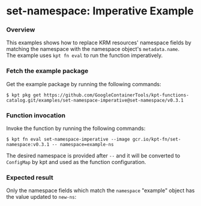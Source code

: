 # set-namespace: Imperative Example

### Overview

This examples shows how to replace KRM resources' namespace fields by matching
the namespace with the namespace object's `metadata.name`.  
The example uses `kpt fn eval` to run the function imperatively.

### Fetch the example package

Get the example package by running the following commands:

```shell
$ kpt pkg get https://github.com/GoogleContainerTools/kpt-functions-catalog.git/examples/set-namespace-imperative@set-namespace/v0.3.1
```

### Function invocation

Invoke the function by running the following commands:

```shell
$ kpt fn eval set-namespace-imperative --image gcr.io/kpt-fn/set-namespace:v0.3.1 -- namespace=example-ns
```

The desired namespace is provided after `--` and it will be converted to
`ConfigMap` by kpt and used as the function configuration.

### Expected result

Only the namespace fields which match the `namespace` "example" object has the value updated to
`new-ns`:

[`set-namespace`]: https://catalog.kpt.dev/set-namespace/v0.3/
